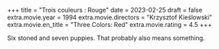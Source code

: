 +++
title = "Trois couleurs : Rouge"
date = 2023-02-25
draft = false
extra.movie.year = 1994
extra.movie.directors = "Krzysztof Kieślowski"
extra.movie.en_title = "Three Colors: Red"
extra.movie.rating = 4.5
+++

Six stoned and seven puppies. That probably also means something.<!-- more -->